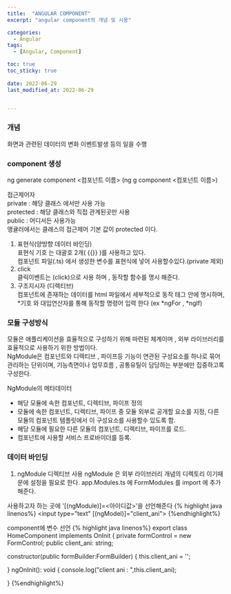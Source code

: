 ```yaml
---
title:  "ANGULAR COMPONENT"
excerpt: "angular component의 개념 및 시용"

categories:
  - Angular
tags:
  - [Angular, Component]

toc: true
toc_sticky: true
 
date: 2022-06-29
last_modified_at: 2022-06-29


---
```


### 개념  
화면과 관련된 데이터의 변화 이벤트발생 등의 일을 수행 

### component 생성
ng generate component <컴포넌트 이름>
(ng g component <컴포넌트 이름>)

접근제어자  
private : 해당 클래스 에서만 사용 가능  
protected : 해당 클래스와 직접 관계된곳만 사용  
public : 어디서든 사용가능  
앵귤러에서는 클래스의 접근제어 기본 값이 protected 이다.  

1. 표현식(양방향 데이터 바인딩)  
표현식 기호 는 대괄호 2개( {{}} )를 사용하고 있다.  
컴포넌트 파일(.ts) 에서 생성한 변수를 표현식에 넣어 사용할수있다.(private 제외)  
2. click  
클릭이벤트는 (click)으로 사용 하며 , 동작할 함수를 명시 해준다.  
3. 구조지시자 (디렉티브)  
컴포넌트에 존재하는 데이터를 html 파일에서 세부적으로 동작
태그 안에 명시하며, *기호 와 대입연산자를 통해 동작할 명령어 입력 한다 (ex *ngFor , *ngIf)

### 모듈 구성방식
모듈은 애플리케이션을 효율적으로 구성하기 위해 마련된 체계이며 , 외부 라이브러리를 효율적으로 사용하기 위한 방법이다.  
NgModule은 컴포넌트와 디렉티브 , 파이프등 기능이 연관된 구성요소를 하나로 묶어 관리하는 단위이며, 기능측면이나 업무흐름 , 공통유틸이 담당하는 부분에만 집중하고록 구성한다.

NgModule의 메타데이터  
- 해당 모듈에 속한 컴포넌트, 디렉티브, 파이프 정의
- 모듈에 속한 컴포넌트, 디렉티브, 파이프 중 모듈 외부로 공개할 요소를 지정, 다른 모듈의 컴포넌트 템플릿에서 이 구성요소를 사용할수 있도록 함.
- 해당 모듈에 필요한 다른 모듈의 컴포넌트, 디렉티브, 파이프를 로드.
- 컴포넌트에 사용할 서비스 프로바이더를 등록.  

### 데이터 바인딩
1. ngModule 디렉티브 사용
ngModule 은 외부 라이브러리 개념의 디렉토리 이기때문에 설정을 필요로 한다.
app.Modules.ts 에 FormModules 를 import 에 추가 해준다.
<script src="https://gist.github.com/cocomalco/54883e37ac51f7231f93e1f5fe1ebf2b.js"></script>
사용하고자 하는 곳에 '[(ngModule)]=<아이디값>'을 선언해준다
{% highlight java linenos%}
  <input type="text" [(ngModel)]="client_ani">
{%endhighlight%}

component에 변수 선언
{% highlight java linenos%}
export class HomeComponent implements OnInit {
  private formControl = new FormControl;
  public client_ani: string;

  constructor(public formBuilder:FormBuilder) {
    this.client_ani = '';

  }
  ngOnInit(): void {
console.log("client ani : ",this.client_ani);

  }
  {%endhighlight%}